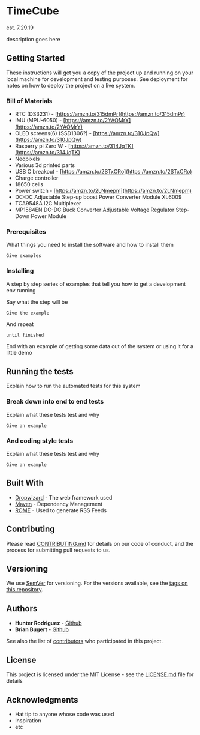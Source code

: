 # TimeCube

est. 7.29.19

description goes here

## Getting Started

These instructions will get you a copy of the project up and running on your local machine for development and testing purposes. See deployment for notes on how to deploy the project on a live system.

### Bill of Materials

- RTC (DS3231) - [https://amzn.to/315dmPr](https://amzn.to/315dmPr)
- IMU (MPU-6050) - [https://amzn.to/2YAOMrY](https://amzn.to/2YAOMrY)
- OLED screens(6) (SSD1306?)  - [https://amzn.to/310JpQw](https://amzn.to/310JpQw)
- Rasperry pi Zero W - [https://amzn.to/314JqTK](https://amzn.to/314JqTK)
- Neopixels
- Various 3d printed parts
- USB C breakout - [https://amzn.to/2STxCRo](https://amzn.to/2STxCRo)
- Charge controller
- 18650 cells
- Power switch - [https://amzn.to/2LNmepm](https://amzn.to/2LNmepm)
- DC-DC Adjustable Step-up boost Power Converter Module XL6009
- TCA9548A I2C Multiplexer
- MP1584EN DC-DC Buck Converter Adjustable Voltage Regulator Step-Down Power Module


### Prerequisites

What things you need to install the software and how to install them

```
Give examples
```

### Installing

A step by step series of examples that tell you how to get a development env running

Say what the step will be

```
Give the example
```

And repeat

```
until finished
```

End with an example of getting some data out of the system or using it for a little demo

## Running the tests

Explain how to run the automated tests for this system

### Break down into end to end tests

Explain what these tests test and why

```
Give an example
```

### And coding style tests

Explain what these tests test and why

```
Give an example
```

## Built With

* [Dropwizard](http://www.dropwizard.io/1.0.2/docs/) - The web framework used
* [Maven](https://maven.apache.org/) - Dependency Management
* [ROME](https://rometools.github.io/rome/) - Used to generate RSS Feeds

## Contributing

Please read [CONTRIBUTING.md](https://gist.github.com/PurpleBooth/b24679402957c63ec426) for details on our code of conduct, and the process for submitting pull requests to us.

## Versioning

We use [SemVer](http://semver.org/) for versioning. For the versions available, see the [tags on this repository](https://github.com/your/project/tags). 

## Authors

* **Hunter Rodriguez** - [Github](https://github.com/wmhunter96)
* **Brian Bugert** - [Github](https://github.com/coolbots7)

See also the list of [contributors](https://github.com/wmhunter96/TimeCube/graphs/contributors) who participated in this project.

## License

This project is licensed under the MIT License - see the [LICENSE.md](LICENSE.md) file for details

## Acknowledgments

* Hat tip to anyone whose code was used
* Inspiration
* etc
